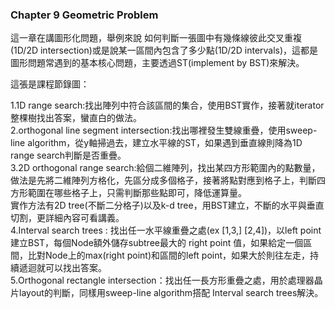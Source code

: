 ### Chapter 9 Geometric Problem
這一章在講圖形化問題，舉例來說 如何判斷一張圖中有幾條線彼此交叉重複(1D/2D intersection)或是說某一區間內包含了多少點(1D/2D intervals)，這都是圖形問題常遇到的基本核心問題，主要透過ST(implement by BST)來解決。  

這張是課程節錄圖：  
  
1.1D range search:找出陣列中符合該區間的集合，使用BST實作，接著就iterator整棵樹找出答案，蠻直白的做法。  
2.orthogonal line segment intersection:找出哪裡發生雙線重疊，使用sweep-line algorithm，從y軸掃過去，建立水平線的ST，如果遇到垂直線則降為1D range search判斷是否重疊。  
3.2D orthogonal range search:給個二維陣列，找出某四方形範圍內的點數量，做法是先將二維陣列方格化，先區分成多個格子，接著將點對應到格子上，判斷四方形範圍在哪些格子上，只需判斷那些點即可，降低運算量。  
實作方法有2D tree(不斷二分格子)以及k-d tree，用BST建立，不斷的水平與垂直切割，更詳細內容可看講義。  
4.Interval search trees : 找出任一水平線重疊之處(ex [1,3,] [2,4])，以left point建立BST，每個Node額外儲存subtree最大的 right point 值，如果給定一個區間，比對Node上的max(right point)和區間的left point，如果大於則往左走，持續遞迴就可以找出答案。  
5.Orthogonal rectangle intersection：找出任一長方形重疊之處，用於處理器晶片layout的判斷，同樣用sweep-line algorithm搭配 Interval search trees解決。  